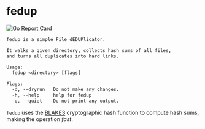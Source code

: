 # fedup

[![Go Report Card](https://goreportcard.com/badge/github.com/jhuntwork/fedup)](https://goreportcard.com/report/github.com/jhuntwork/fedup)

```txt
fedup is a simple File dEDUPlicator.

It walks a given directory, collects hash sums of all files,
and turns all duplicates into hard links.

Usage:
  fedup <directory> [flags]

Flags:
  -d, --dryrun   Do not make any changes.
  -h, --help     help for fedup
  -q, --quiet    Do not print any output.
```

`fedup` uses the [BLAKE3](https://github.com/BLAKE3-team/BLAKE3) cryptographic
hash function to compute hash sums, making the operation _fast_.
